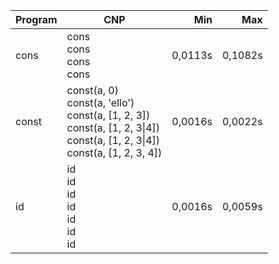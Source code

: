 Program | CNP | Min | Max
--- | --- | ---: | ---:
cons | cons<br/>cons<br/>cons<br/>cons | 0,0113s | 0,1082s
const | const(a, 0)<br/>const(a, 'ello')<br/>const(a, [1, 2, 3])<br/>const(a, [1, 2, 3\|4])<br/>const(a, [1, 2, 3\|4])<br/>const(a, [1, 2, 3, 4]) | 0,0016s | 0,0022s
id | id<br/>id<br/>id<br/>id<br/>id<br/>id<br/>id | 0,0016s | 0,0059s
